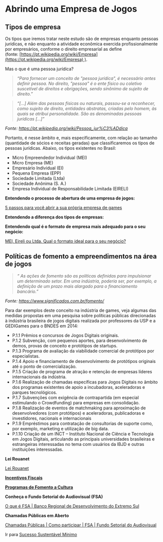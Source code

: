 # Abrindo uma Empresa de Jogos

## Tipos de empresa

Os tipos que iremos tratar neste estudo são de empresas enquanto pessoas jurídicas, e não enquanto a atividade econômica exercida profissionalmente por empresários, conforme o direito empresarial as define (fonte: [https://pt.wikipedia.org/wiki/Empresa](https://pt.wikipedia.org/wiki/Empresa) ).

Mas o que é uma pessoa jurídica?

> *“Para fornecer um conceito de "pessoa jurídica", é necessário antes definir pessoa. No direito, "pessoa" é o ente físico ou coletivo suscetível de direitos e obrigações, sendo sinônimo de sujeito de direito.”*

> *“[...] Além das pessoas físicas ou naturais, passou-se a reconhecer, como sujeito de direito, entidades abstratas, criadas pelo homem, às quais se atribui personalidade. São as denominadas pessoas jurídicas [...]”*

*Fonte: https://pt.wikipedia.org/wiki/Pessoa_jur%C3%ADdica*

Portanto, é nesse âmbito e, mais especificamente, com relação ao tamanho (quantidade de sócios e receitas geradas) que classificaremos os tipos de pessoas jurídicas. Abaixo, os tipos existentes no Brasil:

- Micro Empreendedor Individual (MEI)
- Micro Empresa (ME)
- Empresário Individual (EI)
- Pequena Empresa (EPP)
- Sociedade Limitada (Ltda)
- Sociedade Anônima (S. A.)
- Empresa Individual de Responsabilidade Limitada (EIRELI)

**Entendendo o processo de abertura de uma empresa de jogos:**

[5 passos para você abrir a sua própria empresa de games](https://producaodejogos.com/abrir-empresa-de-games/)

**Entendendo a diferença dos tipos de empresas:**

[](http://www.brasil.gov.br/economia-e-emprego/2011/11/diferencas-entre-tipos-de-empresas)

**Entendendo qual é o formato de empresa mais adequado para o seu negócio:**

[MEI, Eireli ou Ltda. Qual o formato ideal para o seu neg&oacute;cio?](http://www.gazetadopovo.com.br/economia/mei-eireli-ou-ltda-qual-o-formato-ideal-para-o-seu-negocio-9jkkulajtlbkussw6pcx146ds)

## Políticas de fomento a empreendimentos na área de jogos

> *“ As ações de fomento são as políticas definidas para impulsionar um determinado setor. Em uma indústria, poderia ser, por exemplo, a definição de um prazo mais alargado para o financiamento bancário.”*

*Fonte: https://www.significados.com.br/fomento/*

Para dar exemplos deste conceito na indústria de games, veja algumas das medidas propostas em uma pesquisa sobre políticas públicas direcionadas à indústria brasileira de jogos digitais realizada por professores da USP e a GEDIGames para o BNDES em 2014:

- P.1.1 Prêmios e concursos de Jogos Digitais originais.
- P.1.2 Subvenção, com pequenos aportes, para desenvolvimento de demos, provas de conceito e protótipos de startups.
- P.1.3 Programa de avaliação da viabilidade comercial de protótipos por especialistas.
- P.1.4 Apoio e financiamento de desenvolvimento de protótipos originais até o ponto de comercialização.
- P.1.5 Criação de programa de atração e retenção de empresas líderes internacionais da indústria.
- P.1.6 Realização de chamadas específicas para Jogos Digitais no âmbito dos programas existentes de apoio a incubadoras, aceleradoras e parques tecnológicos.
- P.1.7 Subvenções com exigência de contrapartida (em especial estimulando o Crowdfunding) para empresas em consolidação.
- P.1.8 Realização de eventos de matchmaking para aproximação de desenvolvedores (com protótipos) e aceleradoras, publicadoras e investidores, nacionais e internacionais
- P.1.9 Empréstimos para contratação de consultorias de suporte como, por exemplo, marketing e utilização de big data.
- P.1.10 Criação de um INCT – Instituto Nacional de Ciência e Tecnologia em Jogos Digitais, articulando as principais universidades brasileiras e estrangeiras interessadas no tema com usuários da IBJD e outras instituições interessadas.

**Lei Rouanet**

[Lei Rouanet](https://pt.wikipedia.org/wiki/Lei_Rouanet)

[**Incentivos Fiscais**](http://www.cultura.gov.br/incentivofiscal)

[**Programas de Fomento a Cultura**](http://www.cultura.gov.br/programa-de-fomento)

**Conheça o Fundo Setorial do Audiovisual (FSA)**

[O que é FSA | Banco Regional de Desenvolvimento do Extremo Sul](https://www.brde.com.br/oque-e-fsa/)

**Chamadas Públicas em Aberto**

[Chamadas Públicas | Como participar | FSA | Fundo Setorial do Audiovisual](https://fsa.ancine.gov.br/como-participar/chamadas-publicas/chamadas-publicas-disponiveis)

Ir para [Sucesso Sustentável Mínimo](Sucesso%20Sustenta%CC%81vel%20Mi%CC%81nimo.md)